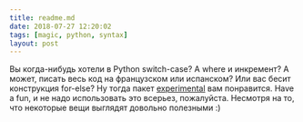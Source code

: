 ```yaml
---
title: readme.md
date: 2018-07-27 12:20:02
tags: [magic, python, syntax]
layout: post
---
```


Вы когда-нибудь хотели в Python switch-case? А where и инкремент? А может, писать весь код на французском или испанском? Или вас бесит конструкция for-else? Ну тогда пакет [experimental](https://github.com/aroberge/experimental/blob/master/experimental/transformers/readme.md) вам понравится. Have a fun, и не надо использовать это всерьез, пожалуйста. Несмотря на то, что некоторые вещи выглядят довольно полезными :)
